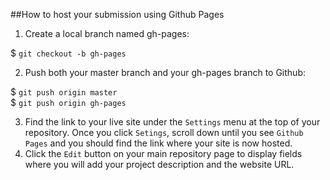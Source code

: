 ##How to host your submission using Github Pages

1. Create a local branch named gh-pages:

  $ `git checkout -b gh-pages`

2. Push both your master branch and your gh-pages branch to Github:

  $ `git push origin master`  
  $ `git push origin gh-pages`

3. Find the link to your live site under the `Settings` menu at the top of your repository. Once you click `Setings`, scroll down until you see `Github Pages` and you should find the link where your site is now hosted. 
4. Click the `Edit` button on your main repository page to display fields where you will add your project description and the website URL.